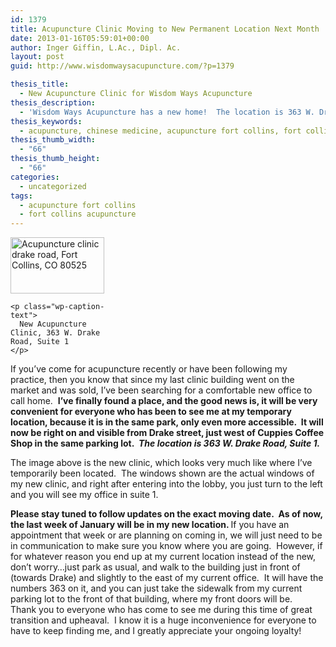 ```yaml
---
id: 1379
title: Acupuncture Clinic Moving to New Permanent Location Next Month
date: 2013-01-16T05:59:01+00:00
author: Inger Giffin, L.Ac., Dipl. Ac.
layout: post
guid: http://www.wisdomwaysacupuncture.com/?p=1379

thesis_title:
  - New Acupuncture Clinic for Wisdom Ways Acupuncture
thesis_description:
  - 'Wisdom Ways Acupuncture has a new home!  The location is 363 W. Drake Road, Suite 1.'
thesis_keywords:
  - acupuncture, chinese medicine, acupuncture fort collins, fort collins acupuncture
thesis_thumb_width:
  - "66"
thesis_thumb_height:
  - "66"
categories:
  - uncategorized
tags:
  - acupuncture fort collins
  - fort collins acupuncture
---
```

<div>
  <div id="attachment_1380" style="width: 160px" class="wp-caption alignleft">
    <a href="http://www.wisdomwaysacupuncture.com/wp-content/uploads/2013/01/acupuncture-office-suite-1.jpg"><img class="size-thumbnail wp-image-1380" title="acupuncture office suite 1" src="http://www.wisdomwaysacupuncture.com/wp-content/uploads/2013/01/acupuncture-office-suite-1-150x90.jpg" alt="Acupuncture clinic drake road, Fort Collins, CO 80525" width="150" height="90" srcset="http://www.wisdomwaysacupuncture.com/wp-content/uploads/2013/01/acupuncture-office-suite-1-150x90.jpg 150w, http://www.wisdomwaysacupuncture.com/wp-content/uploads/2013/01/acupuncture-office-suite-1-300x180.jpg 300w, http://www.wisdomwaysacupuncture.com/wp-content/uploads/2013/01/acupuncture-office-suite-1.jpg 327w" sizes="(max-width: 150px) 100vw, 150px" /></a>
    
    <p class="wp-caption-text">
      New Acupuncture Clinic, 363 W. Drake Road, Suite 1
    </p>
  </div>
  
  <p>
    If you&#8217;ve come for acupuncture recently or have been following my practice, then you know that since my last clinic building went on the market and was sold, I&#8217;ve been searching for a comfortable new office to call home.  <strong>I&#8217;ve finally found a place, and the good news is, it will be very convenient for everyone who has been to see me at my temporary location, because it is in the same park, only even more accessible.  It will now be right on and visible from Drake street, just west of Cuppies Coffee Shop in the same parking lot.  <em>The location is 363 W. Drake Road, Suite 1.</em></strong>
  </p>
</div>

<div>
  <p>
    The image above is the new clinic, which looks very much like where I&#8217;ve temporarily been located.  The windows shown are the actual windows of my new clinic, and right after entering into the lobby, you just turn to the left and you will see my office in suite 1.
  </p>
</div>

<div>
  <strong>Please stay tuned to follow updates on the exact moving date.  As of now, the last week of January will be in my new location. </strong> If you have an appointment that week or are planning on coming in, we will just need to be in communication to make sure you know where you are going.  However, if for whatever reason you end up at my current location instead of the new, don&#8217;t worry&#8230;just park as usual, and walk to the building just in front of (towards Drake) and slightly to the east of my current office.  It will have the numbers 363 on it, and you can just take the sidewalk from my current parking lot to the front of that building, where my front doors will be.
</div>

<div>
</div>

<div>
  Thank you to everyone who has come to see me during this time of great transition and upheaval.  I know it is a huge inconvenience for everyone to have to keep finding me, and I greatly appreciate your ongoing loyalty!
</div>